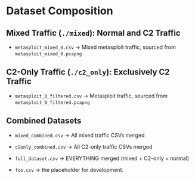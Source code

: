 # Dataset Composition

## Mixed Traffic (`./mixed`): Normal and C2 Traffic
- `metasploit_mixed_0.csv` → Mixed metasploit traffic, sourced from `metasploit_mixed_0.pcapng`

## C2-Only Traffic (`./c2_only`): Exclusively C2 Traffic
- `metasploit_0_filtered.csv` → Metasploit traffic, sourced from `metasploit_0_filtered.pcapng`

## Combined Datasets
- `mixed_combined.csv` → All mixed traffic CSVs merged
- `c2only_combined.csv` → All C2-only traffic CSVs merged
- `full_dataset.csv` → EVERYTHING merged (mixed + C2-only + normal)

- `foo.csv` -> the placeholder for development. 